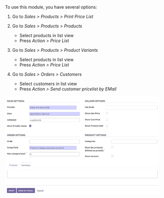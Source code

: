 To use this module, you have several options:

1.  Go to *Sales \> Products \> Print Price List*

2.  Go to *Sales \> Products \> Products*  
    - Select products in list view
    - Press *Action \> Price List*

3.  Go to *Sales \> Products \> Product Variants*  
    - Select products in list view
    - Press *Action \> Price List*

4.  Go to *Sales \> Orders \> Customers*  
    - Select customers in list view
    - Press *Action \> Send customer pricelist by EMail*

![](../static/description/wizard_form.png)
